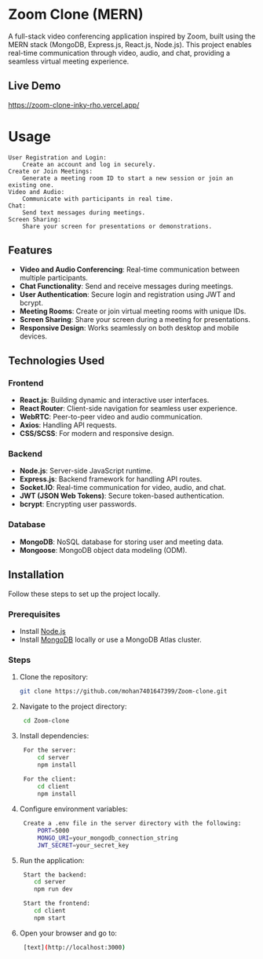 # Zoom Clone (MERN)

A full-stack video conferencing application inspired by Zoom, built using the MERN stack (MongoDB, Express.js, React.js, Node.js). This project enables real-time communication through video, audio, and chat, providing a seamless virtual meeting experience.

## Live Demo

   https://zoom-clone-inky-rho.vercel.app/

# Usage

    User Registration and Login:
        Create an account and log in securely.
    Create or Join Meetings:
        Generate a meeting room ID to start a new session or join an existing one.
    Video and Audio:
        Communicate with participants in real time.
    Chat:
        Send text messages during meetings.
    Screen Sharing:
        Share your screen for presentations or demonstrations.

## Features

- **Video and Audio Conferencing**: Real-time communication between multiple participants.
- **Chat Functionality**: Send and receive messages during meetings.
- **User Authentication**: Secure login and registration using JWT and bcrypt.
- **Meeting Rooms**: Create or join virtual meeting rooms with unique IDs.
- **Screen Sharing**: Share your screen during a meeting for presentations.
- **Responsive Design**: Works seamlessly on both desktop and mobile devices.

## Technologies Used

### Frontend
- **React.js**: Building dynamic and interactive user interfaces.
- **React Router**: Client-side navigation for seamless user experience.
- **WebRTC**: Peer-to-peer video and audio communication.
- **Axios**: Handling API requests.
- **CSS/SCSS**: For modern and responsive design.

### Backend
- **Node.js**: Server-side JavaScript runtime.
- **Express.js**: Backend framework for handling API routes.
- **Socket.IO**: Real-time communication for video, audio, and chat.
- **JWT (JSON Web Tokens)**: Secure token-based authentication.
- **bcrypt**: Encrypting user passwords.

### Database
- **MongoDB**: NoSQL database for storing user and meeting data.
- **Mongoose**: MongoDB object data modeling (ODM).

## Installation

Follow these steps to set up the project locally.

### Prerequisites
- Install [Node.js](https://nodejs.org/)
- Install [MongoDB](https://www.mongodb.com/try/download/community) locally or use a MongoDB Atlas cluster.

### Steps

1. Clone the repository:
   ```bash
   git clone https://github.com/mohan7401647399/Zoom-clone.git

2. Navigate to the project directory:
   ```bash
    cd Zoom-clone

3. Install dependencies:
   ```bash
    For the server:
        cd server
        npm install
    
    For the client:
        cd client
        npm install

4. Configure environment variables:
   ```bash
    Create a .env file in the server directory with the following:
        PORT=5000
        MONGO_URI=your_mongodb_connection_string
        JWT_SECRET=your_secret_key

6. Run the application:
   ```bash
    Start the backend:
       cd server
       npm run dev

    Start the frontend:
       cd client
       npm start

7. Open your browser and go to:
   ```bash
    [text](http://localhost:3000)
